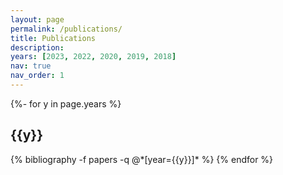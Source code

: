 ```yaml
---
layout: page
permalink: /publications/
title: Publications
description: 
years: [2023, 2022, 2020, 2019, 2018]
nav: true
nav_order: 1
---
```

<!-- _pages/publications.md -->
<!-- Look at /_layouts/bib.html for button options -->
<!-- Colors for buttons are here: /Users/ameet/Stuff/Academics/Personal_Website/ameet-1997.github.io/_data/venues.yml -->
<div class="publications">

{%- for y in page.years %}
  <h2 class="year">{{y}}</h2>
  {% bibliography -f papers -q @*[year={{y}}]* %}
{% endfor %}

</div>
